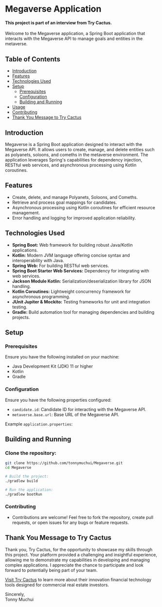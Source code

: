 # Megaverse Application
#### This project is part of an interview from Try Cactus.

Welcome to the Megaverse application, a Spring Boot application that interacts with the Megaverse API to manage goals and entities in the metaverse.

## Table of Contents

- [Introduction](#introduction)
- [Features](#features)
- [Technologies Used](#technologies-used)
- [Setup](#setup)
    - [Prerequisites](#prerequisites)
    - [Configuration](#configuration)
    - [Building and Running](#building-and-running)
- [Usage](#usage)
- [Contributing](#contributing)
- [Thank You Message to Try Cactus](#Thank-You-Message-to-Try-Cactus)

## Introduction

Megaverse is a Spring Boot application designed to interact with the Megaverse API. It allows users to create, manage, and delete entities such as polyanets, soloons, and comeths in the metaverse environment. The application leverages Spring's capabilities for dependency injection, RESTful web services, and asynchronous processing using Kotlin coroutines.

## Features

- Create, delete, and manage Polyanets, Soloons, and Comeths.
- Retrieve and process goal mappings for candidates.
- Asynchronous processing using Kotlin coroutines for efficient resource management.
- Error handling and logging for improved application reliability.

## Technologies Used

- **Spring Boot:** Web framework for building robust Java/Kotlin applications.
- **Kotlin:** Modern JVM language offering concise syntax and interoperability with Java.
- **Spring Web:** For building RESTful web services.
- **Spring Boot Starter Web Services:** Dependency for integrating with web services.
- **Jackson Module Kotlin:** Serialization/deserialization library for JSON handling.
- **Kotlin Coroutines:** Lightweight concurrency framework for asynchronous programming.
- **JUnit Jupiter & Mockito:** Testing frameworks for unit and integration testing.
- **Gradle:** Build automation tool for managing dependencies and building projects.

## Setup

### Prerequisites

Ensure you have the following installed on your machine:

- Java Development Kit (JDK) 11 or higher
- Kotlin
- Gradle

### Configuration

Ensure you have the following properties configured:

- `candidate.id`: Candidate ID for interacting with the Megaverse API.
- `metaverse.base.url`: Base URL of the Megaverse API.

Example `application.properties`:

## Building and Running

### Clone the repository:

```bash
git clone https://github.com/tonnymuchui/Megaverse.git
cd Megaverse

# Build the project:
./gradlew build

# Run the application:
./gradlew bootRun
```
### Contributing
* Contributions are welcome! Feel free to fork the repository, create pull requests, or open issues for any bugs or feature requests.

## Thank You Message to Try Cactus

Thank you, Try Cactus, for the opportunity to showcase my skills through this project. Your platform provided a challenging and insightful experience, allowing me to demonstrate my capabilities in developing and managing complex applications. I appreciate the chance to participate and look forward to potentially being part of your team.

[Visit Try Cactus](https://www.trycactus.com/) to learn more about their innovation financial technology tools designed for commercial real estate investors.

Sincerely,  
Tonny Muchui
